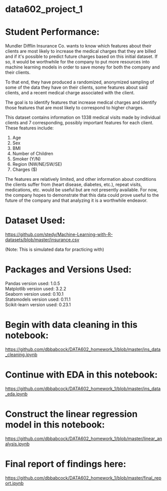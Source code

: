 # data602_project_1

<h1>Student Performance:</h1>

Mundler Difflin Insurance Co. wants to know which features about their clients are most likely to increase the medical charges that they are billed and if it's possible to predict future charges based on this initial dataset. If so, it would be worthwhile for the company to put more resources into machine learning models in order to save money for both the company and their clients.

To that end, they have produced a randomized, anonymized sampling of some of the data they have on their clients, some features about said clients, and a recent medical charge associated with the client.

The goal is to identify features that increase medical charges and identify those features that are most likely to correspond to higher charges.

This dataset contains information on 1338 medical visits made by individual clients and 7 corresponding, possibly important features for each client. These features include:

1. Age
2. Sex
3. BMI
4. Number of Children
5. Smoker (Y/N)
6. Region (NW/NE/SW/SE)
7. Charges ($)

The features are relatively limited, and other information about conditions the clients suffer from (heart disease, diabetes, etc.), repeat visits, medications, etc. would be useful but are not presently available. For now, the company hopes to demonstrate that this data could prove useful to the future of the company and that analyzing it is a worthwhile endeavor.

<h1>Dataset Used:</h1>

https://github.com/stedy/Machine-Learning-with-R-datasets/blob/master/insurance.csv

(Note: This is simulated data for practicing with)

<h1>Packages and Versions Used:</h1>

Pandas version used: 1.0.5
<br>Matplotlib version used: 3.2.2
<br>Seaborn version used: 0.10.1
<br>Statsmodels version used: 0.11.1
<br>Scikit-learn version used: 0.23.1

<h1>Begin with data cleaning in this notebook:</h1>

https://github.com/dbbabcock/DATA602_homework_1/blob/master/ins_data_cleaning.ipynb

<h1>Continue with EDA in this notebook:</h1>

https://github.com/dbbabcock/DATA602_homework_1/blob/master/ins_data_eda.ipynb

<h1>Construct the linear regression model in this notebook:</h1>

https://github.com/dbbabcock/DATA602_homework_1/blob/master/linear_analysis.ipynb

<h1>Final report of findings here:</h1>

https://github.com/dbbabcock/DATA602_homework_1/blob/master/final_report.ipynb

